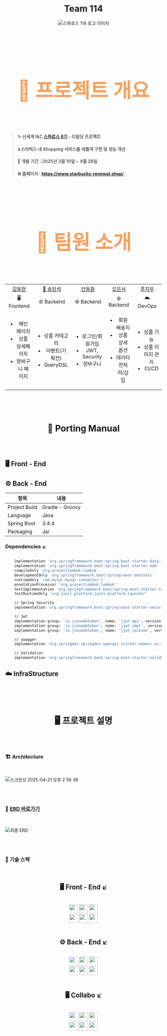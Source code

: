 <div align="center">

# Team 114

![스파로스 114 로고 이미지](https://github.com/user-attachments/assets/52cd0249-474b-4ba7-90e7-b2554602aca9)

</div>

<br>
<br>
<br>

<div align="center" style="font-size: 32px; font-weight: bold; color: #f4a261;">
	
# 📖 프로젝트 개요

</div>

<br>
<br>


> #### ✨ 신세계 I&C [스파로스 6기](https://swedu.spharosacademy.com/spharos_total.html) - 리빌딩 프로젝트
> #### ⏫ 스타벅스 내 Shopping 서비스를 새롭게 구현 및 성능 개선
> #### 📅 개발 기간 : 2025년 3월 10일 ~ 4월 28일
> #### 🌐 홈페이지 : https://www.starbucks-renewal.shop/

<br>
<br>
<br>

<div align="center" style="font-size: 32px; font-weight: bold; color: #f4a261;">
	
# 👥 팀원 소개

</div>

<br>
<br>

<div align="center">
<table>
  <tr>
    <td align="center"><a href="https://github.com/Demopeu">김동현</a></td>
    <td align="center"><a href="https://github.com/DoNalD-A">👑 송민석</a></td>
    <td align="center"><a href="https://github.com/Ahn-donghwan">안동환</a></td>
    <td align="center"><a href="https://github.com/EUNSEO-YA">오은서</a></td>
    <td align="center"><a href="https://github.com/chuman0216">추지우</a></td>
  </tr>

  <!-- 역할 라인 (Frontend / Backend) -->
  <tr>
    <td align="center"><div class="role-box frontend">🖥️ Frontend</div></td>
    <td align="center"><div class="role-box backend">⚙️ Backend</div></td>
    <td align="center"><div class="role-box backend">⚙️ Backend</div></td>
    <td align="center"><div class="role-box backend">⚙️ Backend</div></td>
    <td align="center"><div class="role-box devops">☁️ DevOps</div></td>
  </tr>

  <!-- 담당 업무 -->
  <tr>
    <td>
      <ul>
        <li align="center">메인 페이지</li>
        <li align="center">상품 상세페이지</li>
        <li align="center">장바구니 페이지</li>
      </ul>
    </td>
    <td>
      <ul>
        <li align="center">상품 카테고리</li>
        <li align="center">이벤트(기획전)</li>
        <li align="center">QueryDSL</li>
      </ul>
    </td>
    <td>
      <ul>
        <li align="center">로그인/회원가입</li>
        <li align="center">JWT, Security</li>
        <li align="center">장바구니</li>
      </ul>
    </td>
    <td>
      <ul>
        <li align="center">회원 배송지</li>
        <li align="center">상품 상세 옵션</li>
        <li align="center">데이터 전처리/삽입</li>
      </ul>
    </td>
    <td>
      <ul>
        <li align="center">상품 기능</li>
        <li align="center">상품 이미지 관리</li>
        <li align="center">CI/CD</li>
      </ul>
    </td>
  </tr>
</table>
</div>

<br>
<br>
<br>

<div align="center">  
	
# 📲 Porting Manual

</div>

<br>
<br>  


## 🖥️ Front - End  

##  ⚙️ Back - End  

| 항목            | 내용              |
|---------------|-----------------|
| Project Build | Gradle - Groovy |
| Language      | Java            |
| Spring Boot   | 3.4.4           |
| Packaging     | Jar             |

### Dependencies ↙️

```bash

	implementation 'org.springframework.boot:spring-boot-starter-data-jpa'
	implementation 'org.springframework.boot:spring-boot-starter-web'
	compileOnly 'org.projectlombok:lombok'
	developmentOnly 'org.springframework.boot:spring-boot-devtools'
	runtimeOnly 'com.mysql:mysql-connector-j'
	annotationProcessor 'org.projectlombok:lombok'
	testImplementation 'org.springframework.boot:spring-boot-starter-test'
	testRuntimeOnly 'org.junit.platform:junit-platform-launcher'

	// Spring Security
	implementation 'org.springframework.boot:spring-boot-starter-security'

	// Jwt
	implementation group: 'io.jsonwebtoken', name: 'jjwt-api', version: '0.12.5'
	implementation group: 'io.jsonwebtoken', name: 'jjwt-impl', version: '0.12.5'
	implementation group: 'io.jsonwebtoken', name: 'jjwt-jackson', version: '0.12.5'

	// swagger
	implementation 'org.springdoc:springdoc-openapi-starter-webmvc-ui:2.7.0'

	// Validation
	implementation 'org.springframework.boot:spring-boot-starter-validation'


```

## ☁️ InfraStructure


<br>
<br>
<br>

<div align="center">
	
# 🖥️ 프로젝트 설명

</div>

<br>
<br>

### 🏗️ Architecture

<br>

![스크린샷 2025-04-21 오후 2 56 38](https://github.com/user-attachments/assets/fd78783d-a19d-471c-8bc2-c7f0f35a3f4f)

<br>
<br>

### 📝 [ERD 바로가기](https://www.erdcloud.com/d/AfbenbEeNpbLj2dwu)

<br>

![최종 ERD](https://github.com/user-attachments/assets/e484d31e-6d8b-4545-bf7b-1417a835eaf3)

<br>
<br>

### 🎯 기술 스택

<br>

<div align="center">
	
## 🖥️ Front - End ↙️
</div>


<br>

<div align="center">
  <img src="https://img.shields.io/badge/Next.js-000000?style=flat&logo=nextdotjs&logoColor=white" height="28"/>
  <img src="https://img.shields.io/badge/TypeScript-3178C6?style=flat&logo=typescript&logoColor=white" height="28"/>
  <img src="https://img.shields.io/badge/TailwindCSS-06B6D4?style=flat&logo=tailwindcss&logoColor=white" height="28"/>
  <br>
  <img src="https://img.shields.io/badge/Figma-F24E1E?style=flat&logo=figma&logoColor=white" height="28"/>
  <img src="https://img.shields.io/badge/shadcn/ui-000000?style=flat&logo=react&logoColor=white" height="28"/>
  <img src="https://img.shields.io/badge/Zod-7C3AED?style=flat&logo=typescript&logoColor=white" height="28"/>
</div>

<br>

<div align="center">
	
## ⚙️ Back - End ↙️
</div>


<br>

<div align="center">
  <img src="https://img.shields.io/badge/Spring-6DB33F?style=flat&logo=spring&logoColor=white" height="28"/>
  <img src="https://img.shields.io/badge/SpringBoot-6DB33F?style=flat&logo=springboot&logoColor=white" height="28"/>
  <img src="https://img.shields.io/badge/SpringSecurity-6DB33F?style=flat&logo=springsecurity&logoColor=white" height="28"/>
  <br>
  <img src="https://img.shields.io/badge/QueryDSL-009688?style=flat&logo=apachemaven&logoColor=white" height="28"/>
  <img src="https://img.shields.io/badge/MySQL-4479A1?style=flat&logo=mysql&logoColor=white" height="28"/>
  <img src="https://img.shields.io/badge/SpringDataJPA-4B8BBE?style=flat&logo=hibernate&logoColor=white" height="28"/>
</div>

<br>

<div align="center">
	
## 🖥️ Collabo ↙️
</div>


<br>

<div align="center">

  <!-- 협업 도구 -->
  <img src="https://img.shields.io/badge/Notion-000000?style=flat&logo=notion&logoColor=white" height="28"/>
  <img src="https://img.shields.io/badge/Slack-4A154B?style=flat&logo=slack&logoColor=white" height="28"/>
  <img src="https://img.shields.io/badge/GitHub-181717?style=flat&logo=github&logoColor=white" height="28"/>
  <br>

  <!-- 개발 도구 -->
<img src="https://img.shields.io/badge/IntelliJ IDEA-000000?style=flat&logo=intellijidea&logoColor=white" height="28"/>
<img src="https://img.shields.io/badge/VSCode-007ACC?style=flat&logo=visualstudiocode&logoColor=white" height="28"/>
<img src="https://img.shields.io/badge/AWS-FF9900?style=flat&logo=amazonaws&logoColor=white" height="28"/>
</div>

<br>
